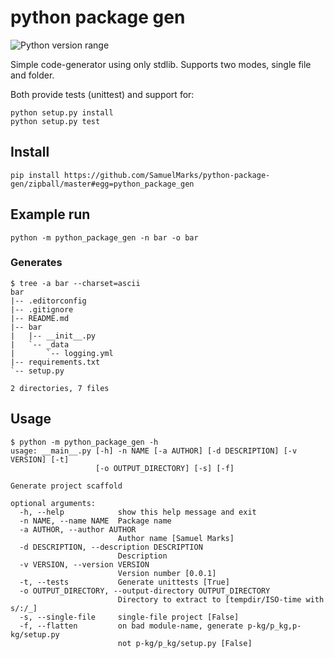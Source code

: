 python package gen
==================
![Python version range](https://img.shields.io/badge/python-2.7%E2%80%933.6+-blue.svg)

Simple code-generator using only stdlib. Supports two modes, single file and folder.

Both provide tests (unittest) and support for:

    python setup.py install
    python setup.py test

## Install

    pip install https://github.com/SamuelMarks/python-package-gen/zipball/master#egg=python_package_gen

## Example run

    python -m python_package_gen -n bar -o bar

### Generates

    $ tree -a bar --charset=ascii
    bar
    |-- .editorconfig
    |-- .gitignore
    |-- README.md
    |-- bar
    |   |-- __init__.py
    |   `-- _data
    |       `-- logging.yml
    |-- requirements.txt
    `-- setup.py
    
    2 directories, 7 files

## Usage

    $ python -m python_package_gen -h
    usage: __main__.py [-h] -n NAME [-a AUTHOR] [-d DESCRIPTION] [-v VERSION] [-t]
                       [-o OUTPUT_DIRECTORY] [-s] [-f]
    
    Generate project scaffold
    
    optional arguments:
      -h, --help            show this help message and exit
      -n NAME, --name NAME  Package name
      -a AUTHOR, --author AUTHOR
                            Author name [Samuel Marks]
      -d DESCRIPTION, --description DESCRIPTION
                            Description
      -v VERSION, --version VERSION
                            Version number [0.0.1]
      -t, --tests           Generate unittests [True]
      -o OUTPUT_DIRECTORY, --output-directory OUTPUT_DIRECTORY
                            Directory to extract to [tempdir/ISO-time with s/:/_]
      -s, --single-file     single-file project [False]
      -f, --flatten         on bad module-name, generate p-kg/p_kg,p-kg/setup.py
                            not p-kg/p_kg/setup.py [False]
